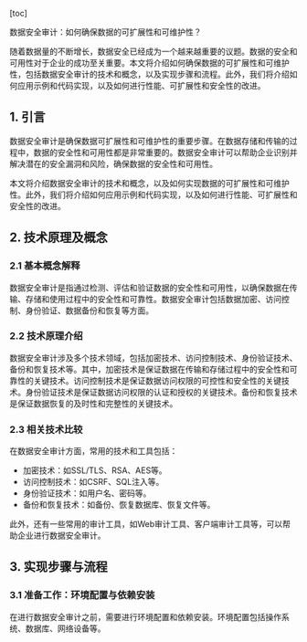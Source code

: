 
[toc]                    
                
                
数据安全审计：如何确保数据的可扩展性和可维护性？

随着数据量的不断增长，数据安全已经成为一个越来越重要的议题。数据的安全和可用性对于企业的成功至关重要。本文将介绍如何确保数据的可扩展性和可维护性，包括数据安全审计的技术和概念，以及实现步骤和流程。此外，我们将介绍如何应用示例和代码实现，以及如何进行性能、可扩展性和安全性的改进。

## 1. 引言

数据安全审计是确保数据可扩展性和可维护性的重要步骤。在数据存储和传输的过程中，数据的安全性和可用性都是非常重要的。数据安全审计可以帮助企业识别并解决潜在的安全漏洞和风险，确保数据的安全性和可用性。

本文将介绍数据安全审计的技术和概念，以及如何实现数据的可扩展性和可维护性。此外，我们将介绍如何应用示例和代码实现，以及如何进行性能、可扩展性和安全性的改进。

## 2. 技术原理及概念

### 2.1 基本概念解释

数据安全审计是指通过检测、评估和验证数据的安全性和可用性，以确保数据在传输、存储和使用过程中的安全性和可靠性。数据安全审计包括数据加密、访问控制、身份验证、数据备份和恢复等方面。

### 2.2 技术原理介绍

数据安全审计涉及多个技术领域，包括加密技术、访问控制技术、身份验证技术、备份和恢复技术等。其中，加密技术是保证数据在传输和存储过程中的安全性和可靠性的关键技术。访问控制技术是保证数据访问权限的可控性和安全性的关键技术。身份验证技术是保证数据访问权限的认证和授权的关键技术。备份和恢复技术是保证数据恢复的及时性和完整性的关键技术。

### 2.3 相关技术比较

在数据安全审计方面，常用的技术和工具包括：

* 加密技术：如SSL/TLS、RSA、AES等。
* 访问控制技术：如CSRF、SQL注入等。
* 身份验证技术：如用户名、密码等。
* 备份和恢复技术：如备份、恢复数据库、恢复文件等。

此外，还有一些常用的审计工具，如Web审计工具、客户端审计工具等，可以帮助企业进行数据安全审计。

## 3. 实现步骤与流程

### 3.1 准备工作：环境配置与依赖安装

在进行数据安全审计之前，需要进行环境配置和依赖安装。环境配置包括操作系统、数据库、网络设备等。

